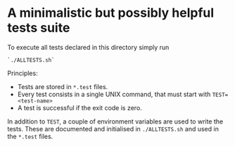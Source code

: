 # A minimalistic but possibly helpful tests suite

To execute all tests declared in this directory simply run

	`./ALLTESTS.sh`

Principles:

* Tests are stored in `*.test` files.
* Every test consists in a single UNIX command, that must start with `TEST=<test-name>`
* A test is successful if the exit code is zero.

In addition to `TEST`, a couple of environment variables are used to write the tests.
These are documented and initialised in `./ALLTESTS.sh` and used in the `*.test` files.

